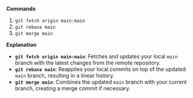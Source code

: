 

**Commands**

1. `git fetch origin main:main`
2. `git rebase main`
3. `git merge main`

**Explanation**

- **`git fetch origin main:main`**: Fetches and updates your local `main` branch with the latest changes from the remote repository.
- **`git rebase main`**: Reapplies your local commits on top of the updated `main` branch, resulting in a linear history.
- **`git merge main`**: Combines the updated `main` branch with your current branch, creating a merge commit if necessary.